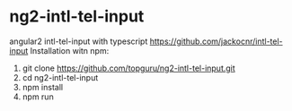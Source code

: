 # ng2-intl-tel-input
angular2 intl-tel-input with typescript
https://github.com/jackocnr/intl-tel-input
Installation witn npm: 
1. git clone https://github.com/topguru/ng2-intl-tel-input.git
2. cd ng2-intl-tel-input
3. npm install 
4. npm run
